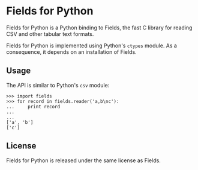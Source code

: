 Fields for Python
=================

Fields for Python is a Python binding to Fields, the fast C library for
reading CSV and other tabular text formats.

Fields for Python is implemented using Python's `ctypes` module. As a
consequence, it depends on an installation of Fields.


Usage
-----

The API is similar to Python's `csv` module:

    >>> import fields
    >>> for record in fields.reader('a,b\nc'):
    ...     print record
    ...
    ...
    ['a', 'b']
    ['c']


License
-------

Fields for Python is released under the same license as Fields.
